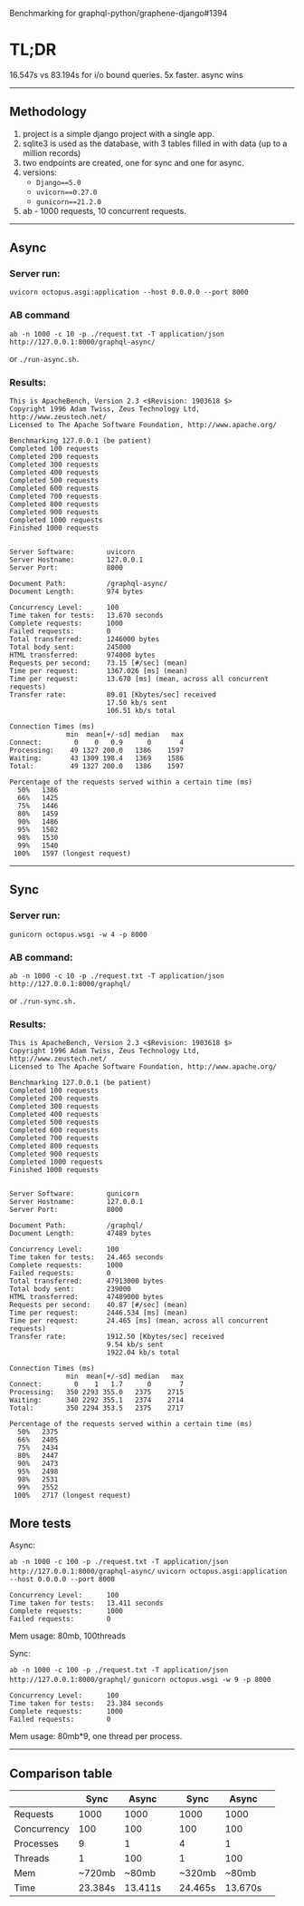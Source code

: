Benchmarking for graphql-python/graphene-django#1394

# TL;DR

16.547s vs 83.194s for i/o bound queries. 5x faster.
async wins

-----

## Methodology

1. project is a simple django project with a single app.
2. sqlite3 is used as the database, with 3 tables filled in with data (up to a million records)
3. two endpoints are created, one for sync and one for async.
4. versions:
    - `Django==5.0`
    - `uvicorn==0.27.0`
    - `gunicorn==21.2.0`
5. ab - 1000 requests, 10 concurrent requests.

-----

## Async

### Server run:

```uvicorn octopus.asgi:application --host 0.0.0.0 --port 8000```

### AB command

```ab -n 1000 -c 10 -p ./request.txt -T application/json http://127.0.0.1:8000/graphql-async/```

or
`./run-async.sh.`

### Results:

```
This is ApacheBench, Version 2.3 <$Revision: 1903618 $>
Copyright 1996 Adam Twiss, Zeus Technology Ltd, http://www.zeustech.net/
Licensed to The Apache Software Foundation, http://www.apache.org/

Benchmarking 127.0.0.1 (be patient)
Completed 100 requests
Completed 200 requests
Completed 300 requests
Completed 400 requests
Completed 500 requests
Completed 600 requests
Completed 700 requests
Completed 800 requests
Completed 900 requests
Completed 1000 requests
Finished 1000 requests


Server Software:        uvicorn
Server Hostname:        127.0.0.1
Server Port:            8000

Document Path:          /graphql-async/
Document Length:        974 bytes

Concurrency Level:      100
Time taken for tests:   13.670 seconds
Complete requests:      1000
Failed requests:        0
Total transferred:      1246000 bytes
Total body sent:        245000
HTML transferred:       974000 bytes
Requests per second:    73.15 [#/sec] (mean)
Time per request:       1367.026 [ms] (mean)
Time per request:       13.670 [ms] (mean, across all concurrent requests)
Transfer rate:          89.01 [Kbytes/sec] received
                        17.50 kb/s sent
                        106.51 kb/s total

Connection Times (ms)
              min  mean[+/-sd] median   max
Connect:        0    0   0.9      0       4
Processing:    49 1327 200.0   1386    1597
Waiting:       43 1309 198.4   1369    1586
Total:         49 1327 200.0   1386    1597

Percentage of the requests served within a certain time (ms)
  50%   1386
  66%   1425
  75%   1446
  80%   1459
  90%   1486
  95%   1502
  98%   1530
  99%   1540
 100%   1597 (longest request)
```

-----

## Sync

### Server run:

```gunicorn octopus.wsgi -w 4 -p 8000```

### AB command:

```ab -n 1000 -c 10 -p ./request.txt -T application/json http://127.0.0.1:8000/graphql/```

or `./run-sync.sh.`

### Results:

```
This is ApacheBench, Version 2.3 <$Revision: 1903618 $>
Copyright 1996 Adam Twiss, Zeus Technology Ltd, http://www.zeustech.net/
Licensed to The Apache Software Foundation, http://www.apache.org/

Benchmarking 127.0.0.1 (be patient)
Completed 100 requests
Completed 200 requests
Completed 300 requests
Completed 400 requests
Completed 500 requests
Completed 600 requests
Completed 700 requests
Completed 800 requests
Completed 900 requests
Completed 1000 requests
Finished 1000 requests


Server Software:        gunicorn
Server Hostname:        127.0.0.1
Server Port:            8000

Document Path:          /graphql/
Document Length:        47489 bytes

Concurrency Level:      100
Time taken for tests:   24.465 seconds
Complete requests:      1000
Failed requests:        0
Total transferred:      47913000 bytes
Total body sent:        239000
HTML transferred:       47489000 bytes
Requests per second:    40.87 [#/sec] (mean)
Time per request:       2446.534 [ms] (mean)
Time per request:       24.465 [ms] (mean, across all concurrent requests)
Transfer rate:          1912.50 [Kbytes/sec] received
                        9.54 kb/s sent
                        1922.04 kb/s total

Connection Times (ms)
              min  mean[+/-sd] median   max
Connect:        0    1   1.7      0       7
Processing:   350 2293 355.0   2375    2715
Waiting:      340 2292 355.1   2374    2714
Total:        350 2294 353.5   2375    2717

Percentage of the requests served within a certain time (ms)
  50%   2375
  66%   2405
  75%   2434
  80%   2447
  90%   2473
  95%   2498
  98%   2531
  99%   2552
 100%   2717 (longest request)
```

## More tests

Async:

`ab -n 1000 -c 100 -p ./request.txt -T application/json http://127.0.0.1:8000/graphql-async/`
`uvicorn octopus.asgi:application --host 0.0.0.0 --port 8000`

```
Concurrency Level:      100
Time taken for tests:   13.411 seconds
Complete requests:      1000
Failed requests:        0
```

Mem usage: 80mb, 100threads

Sync:

`ab -n 1000 -c 100 -p ./request.txt -T application/json http://127.0.0.1:8000/graphql/`
`gunicorn octopus.wsgi -w 9 -p 8000`

```
Concurrency Level:      100
Time taken for tests:   23.384 seconds
Complete requests:      1000
Failed requests:        0
```

Mem usage: 80mb*9, one thread per process.

-------

## Comparison table

|             | **Sync** | **Async** | | **Sync** | **Async** | |
|-------------|----------|-----------|-|----------|-----------|-|
| Requests    | 1000     | 1000      | | 1000     | 1000      | |
| Concurrency | 100      | 100       | | 100      | 100       | |
| Processes   | 9        | 1         | | 4        | 1         | |
| Threads     | 1        | 100       | | 1        | 100       | |
| Mem         | ~720mb   | ~80mb     | | ~320mb   | ~80mb     | |
| Time        | 23.384s  | 13.411s   | |24.465s   | 13.670s   | |
